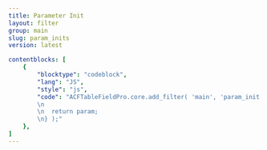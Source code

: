 ```yaml
---
title: Parameter Init
layout: filter
group: main
slug: param_inits
version: latest

contentblocks: [
	{
		"blocktype": "codeblock",
		"lang": "JS",
		"style": "js",
		"code": "ACFTableFieldPro.core.add_filter( 'main', 'param_init', function({}) {
		\n
		\n	return param;
		\n} );"
	},
]
---
```

